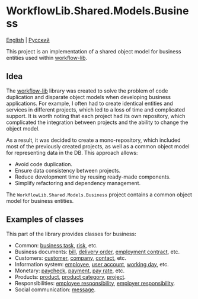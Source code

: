 # WorkflowLib.Shared.Models.Business

[English](README.md) | [Русский](README.ru.md)

This project is an implementation of a shared object model for business entities used within [workflow-lib](https://github.com/alexeysp11/workflow-lib).

## Idea

The [workflow-lib](https://github.com/alexeysp11/workflow-lib) library was created to solve the problem of code duplication and disparate object models when developing business applications. For example, I often had to create identical entities and services in different projects, which led to a loss of time and complicated support. It is worth noting that each project had its own repository, which complicated the integration between projects and the ability to change the object model.

As a result, it was decided to create a mono-repository, which included most of the previously created projects, as well as a common object model for representing data in the DB. This approach allows:
- Avoid code duplication.
- Ensure data consistency between projects.
- Reduce development time by reusing ready-made components.
- Simplify refactoring and dependency management.

The `WorkflowLib.Shared.Models.Business` project contains a common object model for business entities.

## Examples of classes

This part of the library provides classes for business:
- Common: [business task](BusinessTask.cs), [risk](Risk.cs), etc.
- Business documents: [bill](BusinessDocuments/Bill.cs), [delivery order](BusinessDocuments/DeliveryOrder.cs), [employment contract](BusinessDocuments/EmploymentContract.cs), etc.
- Customers: [customer](Customers/Customer.cs), [company](Customers/Company.cs), [contact](Customers/Contact.cs), etc.
- Information system: [employee](InformationSystem/Employee.cs), [user account](InformationSystem/UserAccount.cs), [working day](InformationSystem/WorkingDay.cs), etc.
- Monetary: [paycheck](Monetary/Paycheck.cs), [payment](Monetary/Payment.cs), [pay rate](Monetary/PayRate.cs), etc.
- Products: [product](Products/Product.cs), [product category](Products/ProductCategory.cs), [project](Products/Project.cs).
- Responsibilities: [employee responsibility](Responsibilities/EmployeeResponsibility.cs), [employer responsibility](Responsibilities/EmployerResponsibility.cs).
- Social communication: [message](SocialCommunication/MessageWF.cs).
